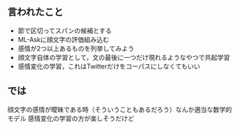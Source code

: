 ## 言われたこと
* 節で区切ってスパンの候補とする
* ML-Askに顔文字の評価組み込む
* 感情が2つ以上あるものを列挙してみよう
* 顔文字自体の学習として，文の最後に一つだけ現れるようなやつで共起学習
* 感情変化の学習，これはTwitterだけをコーパスにしなくてもいい

## では
顔文字の感情が曖昧である時（そういうこともあるだろう）なんか適当な数学的モデル
感情変化の学習の方が楽しそうだけど


